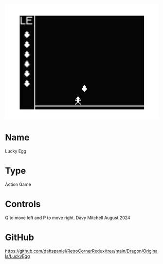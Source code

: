 ![Flip](screenshot.png)

# Name
Lucky Egg

# Type
Action Game

# Controls
Q to move left and P to move right.
Davy Mitchell August 2024

# GitHub
https://github.com/daftspaniel/RetroCornerRedux/tree/main/Dragon/Originals/LuckyEgg
